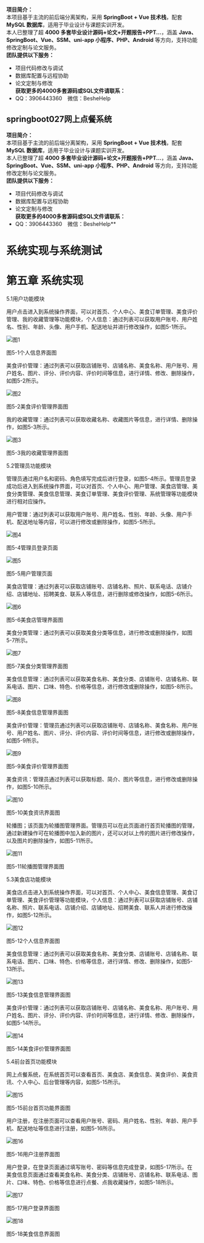 **项目简介：**  
本项目基于主流的前后端分离架构，采用 **SpringBoot + Vue 技术栈**，配套 **MySQL 数据库**，适用于毕业设计与课题实训开发。  
本人已整理了超 **4000 多套毕业设计源码+论文+开题报告+PPT...**，涵盖 **Java、SpringBoot、Vue、SSM、uni-app 小程序、PHP、Android** 等方向，支持功能修改定制与论文服务。  
**团队提供以下服务：**  
- 项目代码修改与调试  
- 数据库配置与远程协助  
- 论文定制与修改  
**获取更多的4000多套源码或SQL文件请联系：**  
- QQ：3906443360 微信：BesheHelp


## springboot027网上点餐系统

**项目简介：**  
本项目基于主流的前后端分离架构，采用 **SpringBoot + Vue 技术栈**，配套 **MySQL 数据库**，适用于毕业设计与课题实训开发。  
本人已整理了超 **4000 多套毕业设计源码+论文+开题报告+PPT...**，涵盖 **Java、SpringBoot、Vue、SSM、uni-app 小程序、PHP、Android** 等方向，支持功能修改定制与论文服务。  
**团队提供以下服务：**  
- 项目代码修改与调试  
- 数据库配置与远程协助  
- 论文定制与修改  
**获取更多的4000多套源码或SQL文件请联系：**  
- QQ：3906443360 微信：BesheHelp**


# 系统实现与系统测试

# 第五章 系统实现

5.1用户功能模块

用户点击进入到系统操作界面，可以对首页、个人中心、美食订单管理、美食评价管理、我的收藏管理等功能模块，个人信息：通过列表可以获取用户账号、用户姓名、性别、年龄、头像、用户手机、配送地址并进行修改操作，如图5-1所示。

![图1](images/image_0.png)

图5-1个人信息界面图

美食评价管理：通过列表可以获取店铺账号、店铺名称、美食名称、用户账号、用户姓名、图片、评分、评价内容、评价时间等信息，进行详情、修改、删除操作，如图5-2所示。

![图2](images/image_1.png)

图5-2美食评价管理界面图

我的收藏管理：通过列表可以获取收藏名称、收藏图片等信息，进行详情、删除操作，如图5-3所示。

![图3](images/image_2.png)

图5-3我的收藏管理界面图

5.2管理员功能模块

管理员通过用户名和密码、角色填写完成后进行登录，如图5-4所示。管理员登录成功后进入到系统操作界面，可以对首页、个人中心、用户管理、美食店管理、美食分类管理、美食信息管理、美食订单管理、美食评价管理、系统管理等功能模块进行相对应操作。

用户管理：通过列表可以获取用户账号、用户姓名、性别、年龄、头像、用户手机、配送地址等内容，可以进行修改或删除操作，如图5-5所示。

![图4](images/image_3.png)

图5-4管理员登录页面

![图5](images/image_4.png)

图5-5用户管理页面

美食店管理：通过列表可以获取店铺账号、店铺名称、照片、联系电话、店铺介绍、店铺地址、招聘美食、联系人等信息，进行删除或修改操作，如图5-6所示。

![图6](images/image_5.png)

图5-6美食店管理界面图

美食分类管理：通过列表可以获取美食分类等信息，进行修改或删除操作，如图5-7所示。

![图7](images/image_6.png)

图5-7美食分类管理界面图

美食信息管理：通过列表可以获取美食名称、美食分类、店铺账号、店铺名称、联系电话、图片、口味、特色、价格等信息，进行修改或删除操作，如图5-8所示。

![图8](images/image_7.png)

图5-8美食信息管理界面图

美食评价管理：管理员通过列表可以获取店铺账号、店铺名称、美食名称、用户账号、用户姓名、图片、评分、评价内容、评价时间等信息，进行修改或删除操作，如图5-9所示。

![图9](images/image_8.png)

图5-9美食评价管理界面图

美食资讯：管理员通过列表可以获取标题、简介、图片等信息，进行修改或删除操作，如图5-10所示。

![图10](images/image_9.png)

图5-10美食资讯界面图

轮播图；该页面为轮播图管理界面。管理员可以在此页面进行首页轮播图的管理，通过新建操作可在轮播图中加入新的图片，还可以对以上传的图片进行修改操作，以及图片的删除操作，如图5-11所示。

![图11](images/image_10.png)

图5-11轮播图管理界面图

5.3美食店功能模块

美食店点击进入到系统操作界面，可以对首页、个人中心、美食信息管理、美食订单管理、美食评价管理等功能模块，个人信息：通过列表可以获取店铺账号、店铺名称、照片、联系电话、店铺介绍、店铺地址、招聘美食、联系人并进行修改操作，如图5-12所示。

![图12](images/image_11.png)

图5-12个人信息界面图

美食信息管理：通过列表可以获取美食名称、美食分类、店铺账号、店铺名称、联系电话、图片、口味、特色、价格等信息，进行详情、修改、删除操作，如图5-13所示。

![图13](images/image_12.png)

图5-13美食信息管理界面图

美食评价管理：通过列表可以获取店铺账号、店铺名称、美食名称、用户账号、用户姓名、图片、评分、评价内容、评价时间等信息，进行详情、修改、删除操作，如图5-14所示。

![图14](images/image_13.png)

图5-14美食评价管理界面图

5.4前台首页功能模块

网上点餐系统，在系统首页可以查看首页、美食店、美食信息、美食评价、美食资讯、个人中心、后台管理等内容，如图5-15所示。

![图15](images/image_14.png)

图5-15前台首页功能界面图

用户注册，在注册页面可以查看用户账号、密码、用户姓名、性别、年龄、用户手机、配送地址等信息进行注册，如图5-16所示。

![图16](images/image_15.png)

图5-16用户注册界面图

用户登录，在登录页面通过填写账号、密码等信息完成登录，如图5-17所示。在美食信息页面通过查看美食名称、美食分类、店铺账号、店铺名称、联系电话、图片、口味、特色、价格等信息进行点餐、点我收藏操作，如图5-18所示。

![图17](images/image_16.png)

图5-17用户登录界面图

![图18](images/image_17.png)

图5-18美食信息界面图

